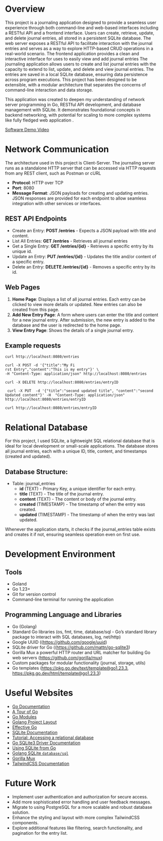 # Overview
This project is a journaling application designed to provide a seamless user experience through both command-line and web-based interfaces including a RESTful API and a frontend interface. 
Users can create, retrieve, update, and delete journal entries, all stored in a persistent SQLite database. 
The web server exposes a RESTful API to facilitate interaction with the journal entries and serves as a way to explore HTTP-based CRUD operations in a real-world scenario.
The frontend application provides a clean and interactive interface for uses to easily view and add journal entries
The journaling application allows users to create and list journal entries with the capacity to extend to list, update, and delete and view journal entries. 
The entries are saved in a local SQLite database, ensuring data persistence across program executions. 
This project has been designed to be extensible, with a modular architecture that separates the concerns of command-line interaction and data storage.

This application was created to deepen my understanding of network server programming in Go, RESTful API development, and database management with SQLite. 
It demonstrates foundational concepts in backend networking, with potential for scaling to more complex systems like fully fledged web application .

[Software Demo Video](https://youtu.be/bg_XjtBb1o4)

# Network Communication
The architecture used in this project is Client-Server. 
The journaling server runs as a standalone HTTP server that can be accessed via HTTP requests from any REST client, such as Postman or cURL
  - **Protocol**: HTTP over TCP
  - **Port**: 8080
  - **Message Format**: JSON payloads for creating and updating entries. JSON responses are provided for each endpoint to allow seamless integration with other services or interfaces.

## REST API Endpoints
  - Create an Entry: **POST /entries** - Expects a JSON payload with title and content.
  - List All Entries: **GET /entries** - Retrieves all journal entries
  - Get a Single Entry: **GET /entries/{id}** - Retrieves a specific entry by its unique id.
  - Update an Entry: **PUT /entries/{id}** - Updates the title and/or content of a specific entry.
  - Delete an Entry: **DELETE /entries/{id}** - Removes a specific entry by its id.

## Web Pages
1. **Home Page**: Displays a list of all journal entries. Each entry can be clicked to view more details or updated. New entries can also be created from this page.
2. **Add New Entry Page**: A form where users can enter the title and content for a new journal entry. After submission, the new entry is added to the database and the user is redirected to the home page.
3. **View Entry Page**: Shows the details of a single journal entry. 

[//]: # (4. From this page, users can edit the entry or delete it.)

## Example requests
```shell
curl http://localhost:8080/entries
```
```shell
curl -X POST -d '{"title":"My Fi
rst Entry","content":"This is my entry"}' \     
-H "Content-Type: application/json" http://localhost:8080/entries
```
```shell
curl -X DELETE http://localhost:8080/entries/entryID
```
```shell
 curl -X PUT  -d '{"title":"second updated title", "content":"second Updated content"}' -H  "Content-Type: application/json" http://localhost:8080/entries/entryID
```
```shell
curl http://localhost:8080/entries/entryID
```


# Relational Database
For this project, I used SQLite, a lightweight SQL relational database that is ideal for local development or small-scale applications. The database stores all journal entries, each with a unique ID, title, content, and timestamps (created and updated).

## Database Structure:
- Table: journal_entries
    - **id** (TEXT) - Primary Key, a unique identifier for each entry.
    - **title** (TEXT) - The title of the journal entry.
    - **content** (TEXT) - The content or body of the journal entry.
    - **created** (TIMESTAMP) - The timestamp of when the entry was created.
    - **updated** (TIMESTAMP) - The timestamp of when the entry was last updated.

Whenever the application starts, it checks if the journal_entries table exists and creates it if not, ensuring seamless operation even on first use.

# Development Environment

## Tools
- Goland
- Go 1.23+
- Git for version control
- Command-line terminal for running the application

## Programming Language and Libraries
- Go (Golang)
- Standard Go libraries (os, fmt, time, database/sql - Go’s standard library package to interact with SQL databases, log, net/http)
- Google UUID ((https://github.com/google/uuid)
- SQLite driver for Go ((https://github.com/mattn/go-sqlite3)
- Gorilla Mux a powerful HTTP router and URL matcher for building Go web servers (https://github.com/gorilla/mux)
- Custom packages for modular functionality (journal, storage, utils)
- Go templates (https://pkg.go.dev/text/template@go1.23.3, https://pkg.go.dev/html/template@go1.23.3)

# Useful Websites
- [Go Documentation](https://golang.org/doc/)
- [A Tour of Go](https://go.dev/tour/list)
- [Go Modules](https://blog.golang.org/using-go-modules)
- [Golang Project Layout](https://github.com/golang-standards/project-layout)
- [Effective Go](https://golang.org/doc/effective_go.html)
- [SQLite Documentation](https://www.sqlite.org/docs.html)
- [Tutorial: Accessing a relational database](https://go.dev/doc/tutorial/database-access)
- [Go SQLite3 Driver Documentation](https://pkg.go.dev/github.com/mattn/go-sqlite3)
- [Using SQLite from Go](https://practicalgobook.net/posts/go-sqlite-no-cgo/)
- [Golang SQLite `database/sql`](https://earthly.dev/blog/golang-sqlite/)
- [Gorilla Mux](https://github.com/gorilla/mux)
- [TailwindCSS Documentation](https://tailwindcss.com/docs)

# Future Work
- Implement user authentication and authorization for secure access.
- Add more sophisticated error handling and user feedback messages.
- Migrate to using PostgreSQL for a more scalable and robust database solution.
- Enhance the styling and layout with more complex TailwindCSS components.
- Explore additional features like filtering, search functionality, and pagination for the entry list.
